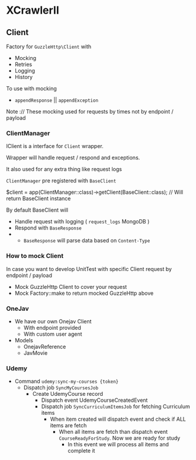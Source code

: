 # XCrawlerII

## Client
Factory for `GuzzleHttp\Client` with
- Mocking
- Retries
- Logging
- History

To use with mocking
- `appendResponse` || `appendException`

Note :// These mocking used for requests by times not by endpoint / payload

### ClientManager
IClient is a interface for `Client` wrapper.

Wrapper will handle request / respond and exceptions.

It also used for any extra thing like request logs

`ClientManager` pre registered with `BaseClient`

$client = app(ClientManager::class)->getClient(BaseClient::class); // Will return BaseClient instance

By default BaseClient will
- Handle request with logging ( `request_logs` MongoDB )
- Respond with `BaseResponse`
- - `BaseResponse` will parse data based on `Content-Type`

### How to mock Client
In case you want to develop UnitTest with specific Client request by endpoint / payload
- Mock GuzzleHttp Client to cover your request
- Mock Factory::make to return mocked GuzzleHttp above

### OneJav
- We have our own Onejav Client
  - With endpoint provided
  - With custom user agent
- Models
  - OnejavReference
  - JavMovie

### Udemy
- Command `udemy:sync-my-courses {token}`
  - Dispatch job `SyncMyCoursesJob`
    -  Create UdemyCourse record 
        -  Dispatch event UdemyCourseCreatedEvent 
          -  Dispatch job `SyncCurriculumItemsJob` for fetching Curriculum items
             - When item created will dispatch event and check if ALL items are fetch
               - When all items are fetch than dispatch event `CourseReadyForStudy`. Now we are ready for study
                 -  In this event we will process all items and complete it 

